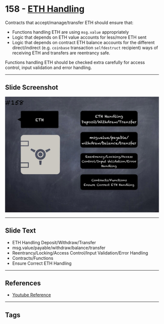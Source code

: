 # 158 - [ETH Handling](ETH%20Handling.md)
Contracts that accept/manage/transfer ETH should ensure that:

- Functions handling ETH are using `msg.value` appropriately
- Logic that depends on ETH value accounts for less/more ETH sent
- Logic that depends on contract ETH balance accounts for the different direct/indirect (e.g. `coinbase` transaction `selfdestruct` recipient) ways of receiving ETH and transfers are reentrancy safe.

Functions handling ETH should be checked extra carefully for access control, input validation and error handling.
___
## Slide Screenshot
![0158.jpg](../../images/5.%20Pitfalls%20and%20Best%20Practices%20201/158.jpg)
___
## Slide Text
- ETH Handling Deposit/Withdraw/Transfer
- msg.value/payable/withdraw/balance/transfer
- Reentrancy/Locking/Access Control/Input Validation/Error Handling
- Contracts/Functions
- Ensure Correct ETH Handling
___
## References
- [Youtube Reference](https://youtu.be/pXoEIjHupXk?t=1397)
___
## Tags